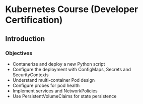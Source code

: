 # Kubernetes Course (Developer Certification)

## Introduction

### Objectives

- Contanerize and deploy a new Python script
- Configure the deployment with ConfigMaps, Secrets and SecurityContexts
- Understand multi-container Pod design
- Configure probes for pod health
- Implement services and NetworkPolicies
- Use PersistentVolumeClaims for state persistence